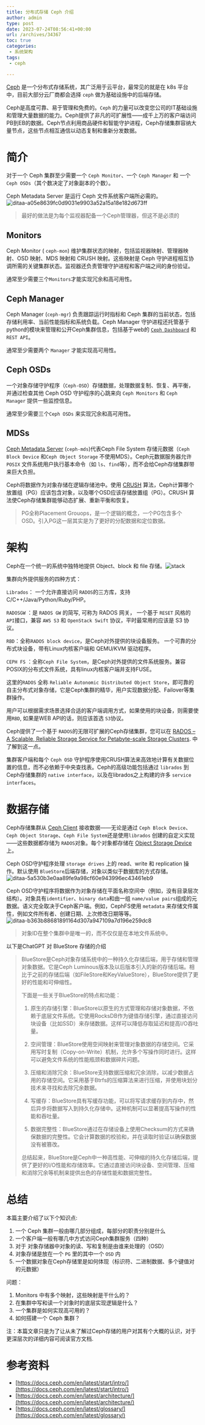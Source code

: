 ```yaml
---
title: 分布式存储 Ceph 介绍
author: admin
type: post
date: 2023-07-24T08:56:41+00:00
url: /archives/34367
toc: true
categories:
 - 系统架构
tags:
 - ceph

---
```

[Ceph][1] 是一个分布式存储系统，其广泛用于云平台，最常见的就是在 k8s 平台中，目前大部分云厂商都会选择 `ceph` 做为基础设施中的后端存储。

Ceph是高度可靠、易于管理和免费的。`Ceph` 的力量可以改变您公司的IT基础设施和管理大量数据的能力。Ceph提供了非凡的可扩展性——成千上万的客户端访问PB到EB的数据。Ceph节点利用商品硬件和智能守护进程，Ceph存储集群容纳大量节点，这些节点相互通信以动态复制和重新分发数据。

# 简介 

对于一个 Ceph 集群至少需要一个 `Ceph Monitor`、一个 `Ceph Manager` 和 一个 `Ceph OSDs`（其个数决定了对象副本的个数）。

Ceph Metadata Server 是运行 Ceph 文件系统客户端所必需的。![ditaa-a05e8639fc0d9031e9903a52a15a18e182d673ff](https://blogstatic.haohtml.com/uploads/2023/07/7cf9b586bd67922a1ebbde8e01ad433a.png)

> 最好的做法是为每个监视器配备一个Ceph管理器，但这不是必须的

## Monitors 

Ceph Monitor ( `ceph-mon`) 维护集群状态的映射，包括监视器映射、管理器映射、OSD 映射、MDS 映射和 CRUSH 映射。这些映射是 Ceph 守护进程相互协调所需的关键集群状态。监视器还负责管理守护进程和客户端之间的身份验证。

通常至少需要三个`Monitors`才能实现冗余和高可用性。

## Ceph Manager 

Ceph Manager (`ceph-mgr`) 负责跟踪运行时指标和 Ceph 集群的当前状态，包括存储利用率、当前性能指标和系统负载。Ceph Manager 守护进程还托管基于python的模块来管理和公开Ceph集群信息，包括基于web的 [`Ceph Dashboard`][2] 和 `REST API`。

通常至少需要两个 `Manager` 才能实现高可用性。

## Ceph OSDs 

一个对象存储守护程序（`Ceph-OSD`）存储数据，处理数据复制、恢复、再平衡，并通过检查其他 Ceph OSD 守护程序的心跳来向 `Ceph Monitors` 和 `Ceph Manager` 提供一些监控信息。

通常至少需要三个`Ceph OSDs` 来实现冗余和高可用性。

## MDSs 

[Ceph Metadata Server][3] (`ceph-mds`)代表Ceph File System 存储元数据（`Ceph Block Device` 和`Ceph Object Storage` 不使用MDS）。Ceph元数据服务器允许 `POSIX` 文件系统用户执行基本命令（如 `ls`、`find`等），而不会给Ceph存储集群带来巨大负担。

Ceph将数据作为对象存储在逻辑存储池中。使用 [CRUSH][4] 算法，Ceph计算哪个放置组（PG）应该包含对象，以及哪个OSD应该存储放置组（PG）。CRUSH 算法使Ceph存储集群能够动态扩展、重新平衡和恢复。

> PG全称Placement Grouops，是一个逻辑的概念，一个PG包含多个OSD。引入PG这一层其实是为了更好的分配数据和定位数据。

# 架构 

Ceph在一个统一的系统中独特地提供 Object、block 和 file 存储。![stack](https://blogstatic.haohtml.com/uploads/2023/07/7d42a857dfb800817232dbb6a8aef1d5.png)

集群向外提供服务的四种方式：

`Librados`： 一个允许直接访问 `RADOS`的三方库，支持 C/C++/Java/Python/Ruby/PHP。

`RADOSGW` ：是 `RADOS GW` 的简写, 可称为 RADOS 网关， 一个基于 `RESET` 风格的`API`接口，兼容 `AWS S3` 和 `OpenStack Swift` 协议，平时最常用的应该是 S3 协议。

`RBD`：全称`RADOS block device`，是Ceph对外提供的块设备服务。 一个可靠的分布式块设备，带有Linux内核客户端和 QEMU/KVM 驱动程序。

`CEPH FS` ：全称`Ceph File System`，是Ceph对外提供的文件系统服务。兼容POSIX的分布式文件系统，具有linux内核客户端并支持FUSE。

这里的`RADOS` 全称 `Reliable Autonomic Distributed Object Store`，即可靠的自主分布式对象存储，它是Ceph集群的精华，用户实现数据分配、Failover等集群操作。

用户可以根据需求场景选择合适的客户端调用方式，如果使用的块设备，则需要使用`RBD`, 如果是WEB API的话，则应该首选 `S3`协议。

Ceph提供了一个基于 `RADOS`的无限可扩展的Ceph存储集群，您可以在 [RADOS – A Scalable, Reliable Storage Service for Petabyte-scale Storage Clusters][5]. 中了解到这一点。

集群客户端和每个 `Ceph OSD` 守护程序使用CRUSH算法来高效地计算有关数据位置的信息，而不必依赖于中央查找表。Ceph的高级功能包括通过 `librados` 到Ceph存储集群的 `native interface`，以及在librados之上构建的许多 `service interfaces`。

# 数据存储 

Ceph存储集群从 [Ceph Client][6] 接收数据——无论是通过 `Ceph Block Device`、`Ceph Object Storage`、`Ceph File System`还是使用`librados` 创建的自定义实现——这些数据都存储为 `RADOS`对象。每个对象都存储在 [Object Storage Device][7] 上。

Ceph OSD守护程序处理 `storage drives` 上的 read、write 和 replication 操作。默认使用 `BlueStore`后端存储，对象以类似于数据库的方式存储。![ditaa-5a530b3e0aa89fe9a98cf60e943996ec43461eb9](https://blogstatic.haohtml.com/uploads/2023/07/c896142719bcbab15293041b6031dcc1.png)

Ceph OSD守护程序将数据作为对象存储在平面名称空间中（例如，没有目录层次结构）。对象具有`identifier`、`binary data`和由一组 `name/value pairs`组成的元数据。语义完全取决于Ceph客户端。例如，CephFS使用 `metadata` 来存储文件属性，例如文件所有者、创建日期、上次修改日期等等。![ditaa-b363b88681891164d307a947109a7d196e259dc8](https://blogstatic.haohtml.com/uploads/2023/07/3a524e0662aa3e72a9d1952bb7aa9914.png)

> 对象ID在整个集群中是唯一的，而不仅仅是在本地文件系统中。

以下是ChatGPT 对 BlueStore 存储的介绍

> BlueStore是Ceph对象存储系统中的一种持久化存储后端，用于存储和管理对象数据。它是Ceph Luminous版本及以后版本引入的新的存储后端。相比于之前的存储后端（如FileStore和KeyValueStore），BlueStore提供了更好的性能和可伸缩性。
>
>
> 下面是一些关于BlueStore的特点和功能：
>
>
> 1. 原生的存储引擎：BlueStore以原生的方式管理和存储对象数据，不依赖于底层文件系统。它使用RocksDB作为键值存储引擎，通过直接访问块设备（比如SSD）来存储数据。这样可以降低存取延迟和提高I/O吞吐量。
>
> 2. 空间管理：BlueStore使用空间映射来管理对象数据的存储空间。它采用写时复制（Copy-on-Write）机制，允许多个写操作同时进行。这样可以避免文件系统的性能瓶颈和数据碎片问题。
>
> 3. 压缩和消除冗余：BlueStore支持数据压缩和冗余消除，以减少数据占用的存储空间。它采用基于Btrfs的压缩算法来进行压缩，并使用块划分技术来寻找和去除冗余数据。
>
> 4. 写缓存：BlueStore具有写缓存功能，可以将写请求缓存到内存中，然后异步将数据写入到持久化存储中。这种机制可以显著提高写操作的性能和吞吐量。
>
> 5. 数据完整性：BlueStore通过在存储设备上使用Checksum的方式来确保数据的完整性。它会计算数据的校验和，并在读取时验证以确保数据没有被篡改。
>
>
> 总结起来，BlueStore是Ceph中一种高性能、可伸缩的持久化存储后端，提供了更好的I/O性能和存储效率。它通过直接访问块设备、空间管理、压缩和消除冗余等机制来提供出色的存储性能和数据完整性。

# 总结 

本篇主要介绍了以下个知识点:

 1. 一个 Ceph 集群一般由哪几部分组成，每部分的职责分别是什么
 2. 一个客户端一般有哪几中方式访问Ceph集群服务（四种）
 3. 对于 对象存储器中对象的读、写和复制是由谁来处理的（OSD）
 4. 对象存储是放在一个 `PG` 里的其中一个 `OSD` 内
 5. 一个数据对象在Ceph存储里是如何体现（标识符、二进制数据、多个键值对的元数据）

问题：

 1. Monitors 中有多个映射，这些映射是干什么的？
 2. 在集群中写和读一个对象时的底层实现逻辑是什么？
 3. 一个集群是如何实现高可用的？
 4. 如何搭建一个 Ceph 集群？

注：本篇文章只是为了让从未了解过Ceph存储的用户对其有个大概的认识，对于更深层次的详细内容可阅读官方文档.

# 参考资料 

 * [https://docs.ceph.com/en/latest/start/intro/](https://docs.ceph.com/en/latest/start/intro/)
 * [https://docs.ceph.com/en/latest/architecture/](https://docs.ceph.com/en/latest/architecture/)
 * [https://docs.ceph.com/en/latest/glossary/](https://docs.ceph.com/en/latest/glossary/)

 [1]: https://ceph.io/
 [2]: https://docs.ceph.com/en/latest/glossary/#term-Ceph-Dashboard
 [3]: https://docs.ceph.com/en/latest/glossary/#term-Ceph-Metadata-Server
 [4]: https://docs.ceph.com/en/latest/glossary/#term-CRUSH
 [5]: https://ceph.io/assets/pdfs/weil-rados-pdsw07.pdf
 [6]: https://docs.ceph.com/en/latest/glossary/#term-Ceph-Client
 [7]: https://docs.ceph.com/en/latest/glossary/#term-Object-Storage-Device